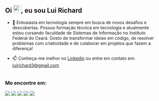 <h2 align="left">Oi <img src="https://raw.githubusercontent.com/MartinHeinz/MartinHeinz/master/wave.gif" width="25px" height="25px">, eu sou Lui Richard</h2>

- 📍 Entusiasta em tecnologia sempre em busca de novos desafios e descobertas. Possuo formação técnica em tecnologia e atualmente estou cursando faculdade de Sistemas de Informação no Instituto Federal do Ceará. Gosto de transformar ideias em código, de resolver problemas com criatividade e de colaborar em projetos que fazem a diferença!

- 📫 Conheça-me melhor no <a href="https://www.linkedin.com/in/luirichardsilvalima/">Linkedin</a> ou entre em contato em: luirichard3@gmail.com

#
 
### Me encontre em:
 
<p align="left">
  <a href="https://www.linkedin.com/in/luirichardsilvalima/" target="_blank"><img src="https://img.shields.io/badge/-LinkedIn-%230077B5?style=for-the-badge&logo=linkedin&logoColor=white" target="_blank"></a>
  <a href="https://instagram.com/luideveloper" target="_blank"><img src="https://img.shields.io/badge/-Instagram-%23E4405F?style=for-the-badge&logo=instagram&logoColor=white" target="_blank"></a>
  <a href = "https://www.behance.net/luirichard"><img src="https://img.shields.io/badge/-behance-%230077B5?style=for-the-badge&logo=behance&logoColor=white" target="_blank"></a>
 <a href="https://discord.gg/wagxzStdcR" target="_blank"><img src="https://img.shields.io/badge/Discord-7289DA?style=for-the-badge&logo=discord&logoColor=white" target="_blank"></a> 
  <a href = "mailto:contato@luirichard.com"><img src="https://img.shields.io/badge/-Gmail-%23333?style=for-the-badge&logo=gmail&logoColor=white" target="_blank"></a>
</p>

